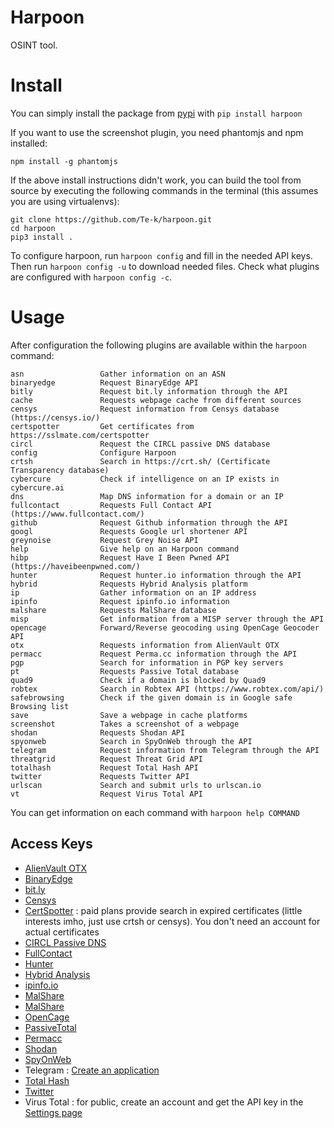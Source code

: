 # Harpoon

OSINT tool.

# Install

You can simply install the package from [pypi](https://pypi.org/project/harpoon/) with `pip install harpoon`

If you want to use the screenshot plugin, you need phantomjs and npm installed:

```
npm install -g phantomjs
```

If the above install instructions didn't work, you can build the tool from source by executing the following commands in the terminal (this assumes you are using virtualenvs):

```
git clone https://github.com/Te-k/harpoon.git
cd harpoon
pip3 install .
```

To configure harpoon, run ```harpoon config``` and fill in the needed API keys. Then run ```harpoon config -u``` to download needed files. Check what plugins are configured with ```harpoon config -c```.

# Usage

After configuration the following plugins are available within the ```harpoon``` command:

```
asn                 Gather information on an ASN
binaryedge          Request BinaryEdge API
bitly               Request bit.ly information through the API
cache               Requests webpage cache from different sources
censys              Request information from Censys database (https://censys.io/)
certspotter         Get certificates from https://sslmate.com/certspotter
circl               Request the CIRCL passive DNS database
config              Configure Harpoon
crtsh               Search in https://crt.sh/ (Certificate Transparency database)
cybercure           Check if intelligence on an IP exists in cybercure.ai
dns                 Map DNS information for a domain or an IP
fullcontact         Requests Full Contact API (https://www.fullcontact.com/)
github              Request Github information through the API
googl               Requests Google url shortener API
greynoise           Request Grey Noise API
help                Give help on an Harpoon command
hibp                Request Have I Been Pwned API (https://haveibeenpwned.com/)
hunter              Request hunter.io information through the API
hybrid              Requests Hybrid Analysis platform
ip                  Gather information on an IP address
ipinfo              Request ipinfo.io information
malshare            Requests MalShare database
misp                Get information from a MISP server through the API
opencage            Forward/Reverse geocoding using OpenCage Geocoder API
otx                 Requests information from AlienVault OTX
permacc             Request Perma.cc information through the API
pgp                 Search for information in PGP key servers
pt                  Requests Passive Total database
quad9               Check if a domain is blocked by Quad9
robtex              Search in Robtex API (https://www.robtex.com/api/)
safebrowsing        Check if the given domain is in Google safe Browsing list
save                Save a webpage in cache platforms
screenshot          Takes a screenshot of a webpage
shodan              Requests Shodan API
spyonweb            Search in SpyOnWeb through the API
telegram            Request information from Telegram through the API
threatgrid          Request Threat Grid API
totalhash           Request Total Hash API
twitter             Requests Twitter API
urlscan             Search and submit urls to urlscan.io
vt                  Request Virus Total API
```

You can get information on each command with `harpoon help COMMAND`

## Access Keys

* [AlienVault OTX](https://otx.alienvault.com/)
* [BinaryEdge](https://www.binaryedge.io/)
* [bit.ly](https://bitly.com/a/sign_up)
* [Censys](https://censys.io/register)
* [CertSpotter](https://sslmate.com/certspotter/pricing) : paid plans provide search in expired certificates (little interests imho, just use crtsh or censys). You don't need an account for actual certificates
* [CIRCL Passive DNS](https://www.circl.lu/services/passive-dns/)
* [FullContact](https://dashboard.fullcontact.com/register)
* [Hunter](https://hunter.io/users/sign_up)
* [Hybrid Analysis](https://www.hybrid-analysis.com/apikeys/info)
* [ipinfo.io](https://ipinfo.io/)
* [MalShare](https://malshare.com/register.php)
* [MalShare](https://malshare.com/register.php)
* [OpenCage](https://opencagedata.com/)
* [PassiveTotal](https://community.riskiq.com/registration)
* [Permacc](https://perma.cc/)
* [Shodan](https://account.shodan.io/register)
* [SpyOnWeb](https://api.spyonweb.com/)
* Telegram : [Create an application](https://core.telegram.org/api/obtaining_api_id)
* [Total Hash](https://totalhash.cymru.com/contact-us/)
* [Twitter](https://developer.twitter.com/en/docs/ads/general/guides/getting-started)
* Virus Total : for public, create an account and get the API key in the [Settings page](https://www.virustotal.com/#/settings/apikey)

